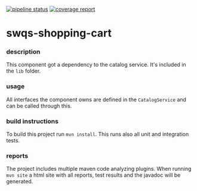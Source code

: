 [![pipeline status](https://gitlab.in.htwg-konstanz.de/mibay/swqs-shoppingcart/badges/master/pipeline.svg)](https://gitlab.in.htwg-konstanz.de/mibay/swqs-shoppingcart/commits/master)
[![coverage report](https://gitlab.in.htwg-konstanz.de/mibay/swqs-shoppingcart/badges/master/coverage.svg)](https://gitlab.in.htwg-konstanz.de/mibay/swqs-shoppingcart/commits/master)

# swqs-shopping-cart

### description
This component got a dependency to the catalog service. It's included in the `lib` folder.
### usage
All interfaces the component owns are defined in the `CatalogService` and can be called through this.

### build instructions
To build this project run `mvn install`. This runs also all unit and integration tests.

### reports
The project includes multiple maven code analyzing plugins. When running `mvn site` a html site with all reports, test results and the javadoc will be generated.

